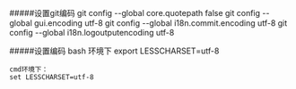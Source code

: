 

#####设置git编码
	git config --global core.quotepath false 
	git config --global gui.encoding utf-8
	git config --global i18n.commit.encoding utf-8 
	git config --global i18n.logoutputencoding utf-8 

#####设置编码
	bash 环境下
	export LESSCHARSET=utf-8

	cmd环境下：
	set LESSCHARSET=utf-8